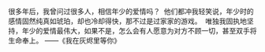 很多年后，我曾问过很多人，相信年少的爱情吗？ 他们都冲我轻笑说，年少时的感情固然纯真如琥珀，却也冷却得快，那不过是过家家的游戏。 唯独我固执地坚持，年少的爱情最伟大，如果不是，怎么会有人愿意为对方不顾一切，甚至双手将生命奉上。 ——《我在灰烬里等你》

